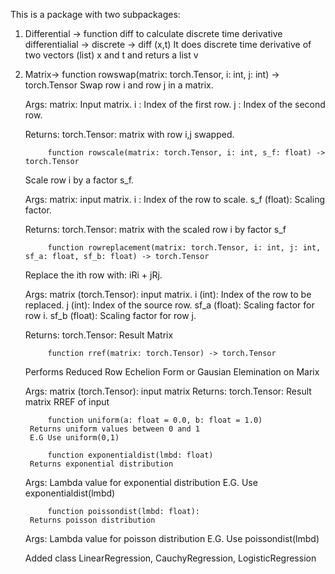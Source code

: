 This is a package with two subpackages:

1. Differential -> function diff to calculate discrete time derivative
  differentialial -> discrete -> diff (x,t) It does discrete time derivative of two vectors (list) x and t and returs a list v
2. Matrix-> 
function rowswap(matrix: torch.Tensor, i: int, j: int) -> torch.Tensor
    Swap row i and row j in a matrix.

    Args:
        matrix: Input matrix.
        i : Index of the first row.
        j : Index of the second row.

    Returns:
        torch.Tensor: matrix with row i,j swapped.


            function rowscale(matrix: torch.Tensor, i: int, s_f: float) -> torch.Tensor
     Scale row i by a factor s_f.

    Args:
        matrix: input matrix.
        i : Index of the row to scale.
        s_f (float): Scaling factor.

    Returns:
        torch.Tensor: matrix with the scaled row i by factor s_f


            function rowreplacement(matrix: torch.Tensor, i: int, j: int, sf_a: float, sf_b: float) -> torch.Tensor
    Replace the ith row with: iRi + jRj.

    Args:
        matrix (torch.Tensor): input matrix.
        i (int): Index of the row to be replaced.
        j (int): Index of the source row.
        sf_a (float): Scaling factor for row i.
        sf_b (float): Scaling factor for row j.

    Returns:
        torch.Tensor: Result Matrix


            function rref(matrix: torch.Tensor) -> torch.Tensor
    Performs Reduced Row Echelion Form or Gausian Elemination on Marix

    Args:
        matrix (torch.Tensor): input matrix
    Returns:
        torch.Tensor: Result matrix RREF of input

            function uniform(a: float = 0.0, b: float = 1.0)
        Returns uniform values between 0 and 1
        E.G Use uniform(0,1)

            function exponentialdist(lmbd: float)
        Returns exponential distribution
    Args:
        Lambda value for exponential distribution 
        E.G. Use exponentialdist(lmbd)

            function poissondist(lmbd: float):
        Returns poisson distribution
    Args:
        Lambda value for poisson distribution
        E.G. Use poissondist(lmbd)

    Added class LinearRegression, CauchyRegression, LogisticRegression

